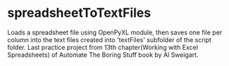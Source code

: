 # spreadsheetToTextFiles
Loads a spreadsheet file using OpenPyXL module, then saves one file per column into the text files created into 'textFiles' subfolder of the script folder. Last practice project from 13th chapter(Working with Excel Spreadsheets) of Automate The Boring Stuff  book by Al Sweigart.

